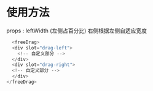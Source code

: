 <!--
 * @Date: 2022-03-03 17:59:21
 * @LastEditors: Lukesy
 * @LastEditTime: 2022-03-03 18:01:48
-->

# 使用方法
  props : leftWidth (左侧占百分比) 右侧根据左侧自适应宽度
```javascript
  <freeDrag>
  <div slot="drag-left">
    <!-- 自定义部分 -->
  </div>
  <div slot="drag-right">
  <!-- 自定义部分 -->
  </div>
</freeDrag>
```
